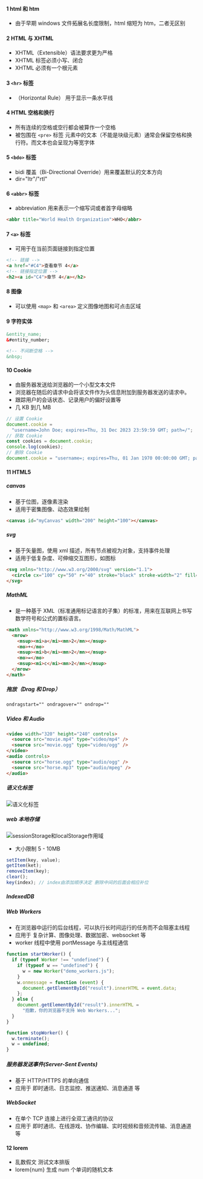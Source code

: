 #### 1 html 和 htm

- 由于早期 windows 文件拓展名长度限制，html 缩短为 htm，二者无区别

#### 2 HTML 与 XHTML

- XHTML（Extensible）语法要求更为严格
- XHTML 标签必须小写、闭合
- XHTML 必须有一个根元素

#### 3 `<hr>` 标签

- （Horizontal Rule） 用于显示一条水平线

#### 4 HTML 空格和换行

- 所有连续的空格或空行都会被算作一个空格
- 被包围在 `<pre>` 标签 元素中的文本（不能是块级元素）通常会保留空格和换行符。而文本也会呈现为等宽字体

#### 5 `<bdo>` 标签

- bidi 覆盖（Bi-Directional Override）用来覆盖默认的文本方向
- dir="ltr"/"rtl"

#### 6 `<abbr>` 标签

- abbreviation 用来表示一个缩写词或者首字母缩略

```html
<abbr title="World Health Organization">WHO</abbr>
```

#### 7 `<a>` 标签

- 可用于在当前页面链接到指定位置

```html
<!-- 链接 -->
<a href="#C4">查看章节 4</a>
<!-- 链接指定位置 -->
<h2><a id="C4">章节 4</a></h2>
```

#### 8 图像

- 可以使用 `<map>` 和 `<area>` 定义图像地图和可点击区域

#### 9 字符实体

```html
&entity_name;
&#entity_number;

<!-- 不间断空格 -->
&nbsp;
```

#### 10 Cookie

- 由服务器发送给浏览器的一个小型文本文件
- 浏览器在随后的请求中会将该文件作为头信息附加到服务器发送的请求中。
- 跟踪用户的会话状态、记录用户的偏好设置等
- 几 KB 到几 MB

```js
// 设置 Cookie
document.cookie =
  "username=John Doe; expires=Thu, 31 Dec 2023 23:59:59 GMT; path=/";
// 获取 Cookie
const cookies = document.cookie;
console.log(cookies);
// 删除 Cookie
document.cookie = "username=; expires=Thu, 01 Jan 1970 00:00:00 GMT; path=/";
```

#### 11 HTML5

##### canvas

- 基于位图，逐像素渲染
- 适用于密集图像、动态效果绘制

```html
<canvas id="myCanvas" width="200" height="100"></canvas>
```

##### svg

- 基于矢量图，使用 xml 描述，所有节点被视为对象，支持事件处理
- 适用于低复杂度、可伸缩交互图形，如图标

```html
<svg xmlns="http://www.w3.org/2000/svg" version="1.1">
  <circle cx="100" cy="50" r="40" stroke="black" stroke-width="2" fill="red" />
</svg>
```

##### MathML

- 是一种基于 XML（标准通用标记语言的子集）的标准，用来在互联网上书写数学符号和公式的置标语言。

```html
<math xmlns="http://www.w3.org/1998/Math/MathML">
  <mrow>
    <msup><mi>a</mi><mn>2</mn></msup>
    <mo>+</mo>
    <msup><mi>b</mi><mn>2</mn></msup>
    <mo>=</mo>
    <msup><mi>c</mi><mn>2</mn></msup>
  </mrow>
</math>
```

##### 拖放（Drag 和 Drop）

```html
ondragstart="" ondragover="" ondrop=""
```

##### Video 和 Audio

```html
<video width="320" height="240" controls>
  <source src="movie.mp4" type="video/mp4" />
  <source src="movie.ogg" type="video/ogg" />
</video>
<audio controls>
  <source src="horse.ogg" type="audio/ogg" />
  <source src="horse.mp3" type="audio/mpeg" />
</audio>
```

##### 语义化标签

![语义化标签](https://www.runoob.com/wp-content/uploads/2013/07/html5-layout.jpg)

##### web 本地存储

![sessionStorage和localStorage作用域](https://www.runoob.com/wp-content/uploads/2019/04/3793073884-56950753e65db_articlex.png)

- 大小限制 5 - 10MB

```js
setItem(key, value);
getItem(ket);
removeItem(key);
clear();
key(index); // index由添加顺序决定 删除中间的后面会相应补位
```

##### IndexedDB

##### Web Workers

- 在浏览器中运行的后台线程，可以执行长时间运行的任务而不会阻塞主线程
- 应用于 复杂计算、图像处理、数据加密、websocket 等
- worker 线程中使用 portMessage 与主线程通信

```js
function startWorker() {
  if (typeof Worker !== "undefined") {
    if (typeof w == "undefined") {
      w = new Worker("demo_workers.js");
    }
    w.onmessage = function (event) {
      document.getElementById("result").innerHTML = event.data;
    };
  } else {
    document.getElementById("result").innerHTML =
      "抱歉，你的浏览器不支持 Web Workers...";
  }
}

function stopWorker() {
  w.terminate();
  w = undefined;
}
```

##### 服务器发送事件(Server-Sent Events)

- 基于 HTTP/HTTPS 的单向通信
- 应用于 即时通讯、日志监控、推送通知、消息通道 等

##### WebSocket

- 在单个 TCP 连接上进行全双工通讯的协议
- 应用于 即时通讯、在线游戏、协作编辑、实时视频和音频流传输、消息通道 等

#### 12 lorem

- 乱数假文 测试文本排版
- lorem{num} 生成 num 个单词的随机文本
